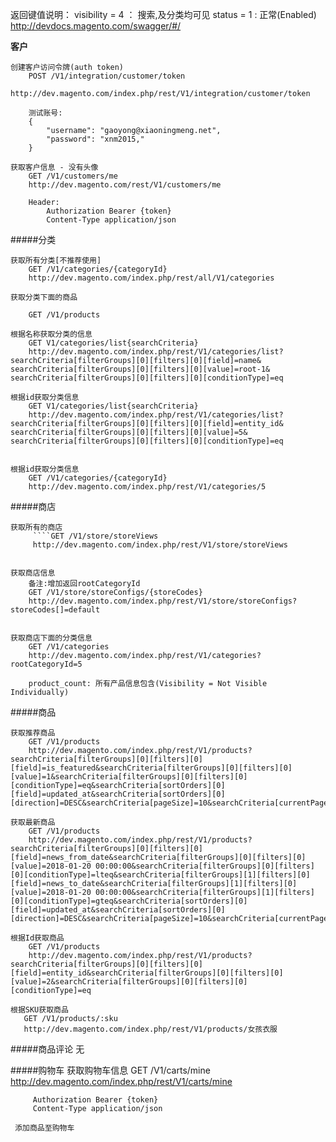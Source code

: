返回键值说明：
visibility = 4 ： 搜索,及分类均可见
status = 1 : 正常(Enabled)
http://devdocs.magento.com/swagger/#/

**客户**

    创建客户访问令牌(auth token)
        POST /V1/integration/customer/token
        http://dev.magento.com/index.php/rest/V1/integration/customer/token
        
        测试账号:
        {
            "username": "gaoyong@xiaoningmeng.net",
            "password": "xnm2015,"
        }

    获取客户信息 - 没有头像
        GET /V1/customers/me
        http://dev.magento.com/rest/V1/customers/me
    
        Header:
            Authorization Bearer {token}
            Content-Type application/json
    
#####分类
    
    获取所有分类[不推荐使用]
        GET /V1/categories/{categoryId}
        http://dev.magento.com/index.php/rest/all/V1/categories
        
    获取分类下面的商品
    
        GET /V1/products
        
    根据名称获取分类的信息
        GET V1/categories/list{searchCriteria}
        http://dev.magento.com/index.php/rest/V1/categories/list?searchCriteria[filterGroups][0][filters][0][field]=name& searchCriteria[filterGroups][0][filters][0][value]=root-1& searchCriteria[filterGroups][0][filters][0][conditionType]=eq
    
    根据id获取分类信息
        GET V1/categories/list{searchCriteria}
        http://dev.magento.com/index.php/rest/V1/categories/list?searchCriteria[filterGroups][0][filters][0][field]=entity_id& searchCriteria[filterGroups][0][filters][0][value]=5& searchCriteria[filterGroups][0][filters][0][conditionType]=eq
    
    
    根据id获取分类信息
        GET /V1/categories/{categoryId}
        http://dev.magento.com/index.php/rest/V1/categories/5
        
        
#####商店
    
    获取所有的商店
         ````GET /V1/store/storeViews
         http://dev.magento.com/index.php/rest/V1/store/storeViews
        
    
    获取商店信息
        备注:增加返回rootCategoryId
        GET /V1/store/storeConfigs/{storeCodes}
        http://dev.magento.com/index.php/rest/V1/store/storeConfigs?storeCodes[]=default
        
    
    获取商店下面的分类信息
        GET /V1/categories
        http://dev.magento.com/index.php/rest/V1/categories?rootCategoryId=5
        
        product_count: 所有产品信息包含(Visibility = Not Visible Individually)

#####商品



    获取推荐商品
        GET /V1/products
        http://dev.magento.com/index.php/rest/V1/products?searchCriteria[filterGroups][0][filters][0][field]=is_featured&searchCriteria[filterGroups][0][filters][0][value]=1&searchCriteria[filterGroups][0][filters][0][conditionType]=eq&searchCriteria[sortOrders][0][field]=updated_at&searchCriteria[sortOrders][0][direction]=DESC&searchCriteria[pageSize]=10&searchCriteria[currentPage]=1
    
    获取最新商品
        GET /V1/products
        http://dev.magento.com/index.php/rest/V1/products?searchCriteria[filterGroups][0][filters][0][field]=news_from_date&searchCriteria[filterGroups][0][filters][0][value]=2018-01-20 00:00:00&searchCriteria[filterGroups][0][filters][0][conditionType]=lteq&searchCriteria[filterGroups][1][filters][0][field]=news_to_date&searchCriteria[filterGroups][1][filters][0][value]=2018-01-20 00:00:00&searchCriteria[filterGroups][1][filters][0][conditionType]=gteq&searchCriteria[sortOrders][0][field]=updated_at&searchCriteria[sortOrders][0][direction]=DESC&searchCriteria[pageSize]=10&searchCriteria[currentPage]=1
    
    根据Id获取商品
        GET /V1/products
        http://dev.magento.com/index.php/rest/V1/products?searchCriteria[filterGroups][0][filters][0][field]=entity_id&searchCriteria[filterGroups][0][filters][0][value]=2&searchCriteria[filterGroups][0][filters][0][conditionType]=eq
    
    根据SKU获取商品
       GET /V1/products/:sku
       http://dev.magento.com/index.php/rest/V1/products/女孩衣服
   

#####商品评论
     无
     
#####购物车
     获取购物车信息
         GET /V1/carts/mine
         http://dev.magento.com/index.php/rest/V1/carts/mine
         
         Authorization Bearer {token}
         Content-Type application/json
         
     添加商品至购物车
        



